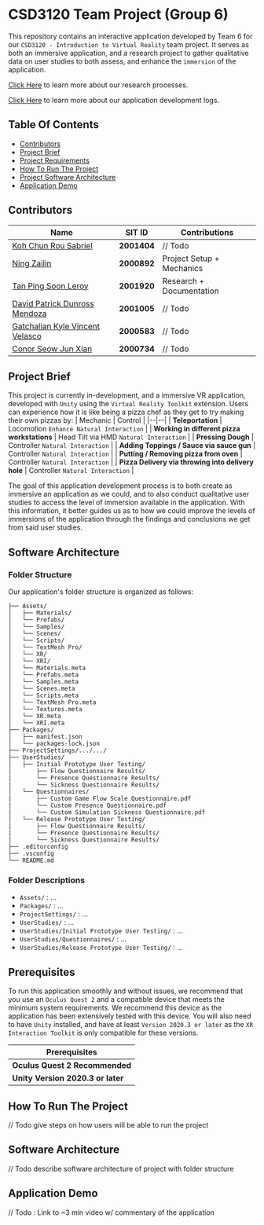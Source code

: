 
# CSD3120 Team Project (Group 6)
This repository contains an interactive application developed by Team 6 for our `CSD3120 - Introduction to Virtual Reality` team project. It serves as both an immersive application, and a research project to gather qualitative data on user studies to both assess, and enhance the `immersion` of the application.

[Click Here]() to learn more about our research processes.

[Click Here]() to learn more about our application development logs.


## Table Of Contents
* [Contributors](#Contributors)
* [Project Brief](#Project-Brief)
* [Project Requirements](#Prerequisites)
* [How To Run The Project](#How-To-Run-The-Project)
* [Project Software Architecture](#Software-Architecture)
* [Application Demo](#Application-Demo)

## Contributors
| Name | SIT ID | Contributions
|--|--|--|
| [Koh Chun Rou Sabriel](https://github.com/Sabriel-Koh) | **2001404** | // Todo |
| [Ning Zailin](https://github.com/zachycardia) | **2000892** | Project Setup + Mechanics |
| [Tan Ping Soon Leroy](https://github.com/xGenie97)  | **2001920** | Research + Documentation |
| [David Patrick Dunross Mendoza](https://github.com/ShhPanda)  | **2001005** | // Todo |
| [Gatchalian Kyle Vincent Velasco](https://github.com/KyleVincentSummer)  | **2000583** | // Todo |
| [Conor Seow Jun Xian](https://github.com/ConorSeow)  | **2000734** | // Todo |

## Project Brief
This project is currently in-development, and a immersive VR application, developed with `Unity` using the `Virtual Reality Toolkit` extension. Users can experience how it is like being a pizza chef as they get to try making their own pizzas by:
| Mechanic | Control |
|--|--|
| **Teleportation** |  Locomotion `Enhance Natural Interaction` |
| **Working in different pizza workstations** | Head Tilt via HMD `Natural Interaction` |
| **Pressing Dough** | Controller `Natural Interaction` |
| **Adding Toppings / Sauce via sauce gun** | Controller `Natural Interaction` |
| **Putting / Removing pizza from oven** | Controller `Natural Interaction` |
| **Pizza Delivery via throwing into delivery hole** | Controller `Natural Interaction` |

The goal of this application development process is to both create as immersive an application as we could, and to also conduct qualitative user studies to access the level of immersion available in the application. With this information, it better guides us as to how we could improve the levels of immersions of the application through the findings and conclusions we get from said user studies.

## Software Architecture
### Folder Structure
Our application's folder structure is organized as follows:
```
├── Assets/
│   ├── Materials/
│   └── Prefabs/
│   └── Samples/
│   └── Scenes/
│   └── Scripts/
│   └── TextMesh Pro/
│   └── XR/
│   └── XRI/
│   └── Materials.meta
│   └── Prefabs.meta
│   └── Samples.meta
│   └── Scenes.meta
│   └── Scripts.meta
│   └── TextMesh Pro.meta
│   └── Textures.meta
│   └── XR.meta
│   └── XRI.meta
├── Packages/
│   ├── manifest.json
│   └── packages-lock.json
├── ProjectSettings/.../.../
├── UserStudies/
│   ├── Initial Prototype User Testing/
|       ├── Flow Questionnaire Results/
|       └── Presence Questionnaire Results/
|       └── Sickness Questionnaire Results/
│   └── Questionnaires/
|       ├── Custom Game Flow Scale Questionnaire.pdf
|       └── Custom Presence Questionnaire.pdf
|       └── Custom Simulation Sickness Questionnaire.pdf
│   └── Release Prototype User Testing/
|       ├── Flow Questionnaire Results/
|       └── Presence Questionnaire Results/
|       └── Sickness Questionnaire Results/
├── .editorconfig
├── .vsconfig
└── README.md
```
### Folder Descriptions
- `Assets/` : ...
- `Packages/` : ...
- `ProjectSettings/` : ...
- `UserStudies/` : ...
- `UserStudies/Initial Prototype User Testing/` : ...
- `UserStudies/Questionnaires/` : ...
- `UserStudies/Release Prototype User Testing/` : ...

## Prerequisites
To run this application smoothly and without issues, we recommend that you use an `Oculus Quest 2` and a compatible device that meets the minimum system requirements. We recommend this device as the application has been extensively tested with this device.
You will also need to have `Unity` installed, and have at least `Version 2020.3 or later` as the `XR Interaction Toolkit` is only compatible for these versions.

| Prerequisites |
|--|
| **Oculus Quest 2 Recommended** |
| **Unity Version 2020.3 or later** |



## How To Run The Project
// Todo give steps on how users will be able to run the project

## Software Architecture
// Todo describe software architecture of project with folder structure

## Application Demo
// Todo : Link to ~3 min video w/ commentary of the application

